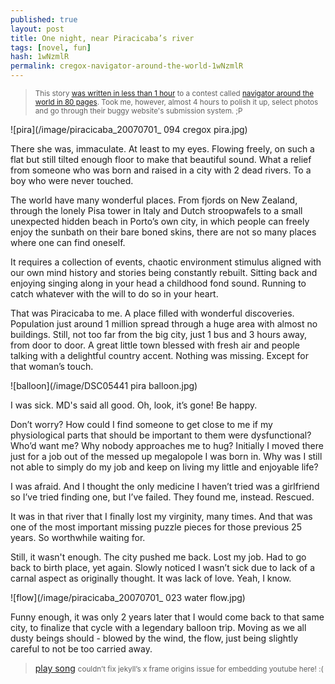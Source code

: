 ```yaml
---
published: true
layout: post
title: One night, near Piracicaba’s river
tags: [novel, fun]
hash: 1wNzmlR
permalink: cregox-navigator-around-the-world-1wNzmlR
---
```


> <small>This story [was written in less than 1 hour](https://github.com/cauerego/cauerego.github.io/blob/master/_posts/2015-12-31-cregox-navigator-around-the-world.markdown) to a contest called [navigator around the world in 80 pages](http://navigatoraroundtheworld.com/). Took me, however, almost 4 hours to polish it up, select photos and go through their buggy website's submission system. ;P</small>

![pira](/image/piracicaba_20070701_ 094 cregox pira.jpg)

There she was, immaculate. At least to my eyes. Flowing freely, on such a flat but still tilted enough floor to make that beautiful sound. What a relief from someone who was born and raised in a city with 2 dead rivers. To a boy who were never touched.

The world have many wonderful places. From fjords on New Zealand, through the lonely Pisa tower in Italy and Dutch stroopwafels to a small unexpected hidden beach in Porto’s own city, in which people can freely enjoy the sunbath on their bare boned skins, there are not so many places where one can find oneself.

It requires a collection of events, chaotic environment stimulus aligned with our own mind history and stories being constantly rebuilt. Sitting back and enjoying singing along in your head a childhood fond sound. Running to catch whatever with the will to do so in your heart.

That was Piracicaba to me. A place filled with wonderful discoveries. Population just around  1 million spread through a huge area with almost no buildings. Still, not too far from the big city, just 1 bus and 3 hours away, from door to door. A great little town blessed with fresh air and people talking with a delightful country accent. Nothing was missing. Except for that woman’s touch.

![balloon](/image/DSC05441 pira balloon.jpg)

I was sick. MD's said all good. Oh, look, it’s gone! Be happy.

Don’t worry? How could I find someone to get close to me if my physiological parts that should be important to them were dysfunctional? Who’d want me? Why nobody approaches me to hug? Initially I moved there just for a job out of the messed up megalopole I was born in. Why was I still not able to simply do my job and keep on living my little and enjoyable life?

I was afraid. And I thought the only medicine I haven’t tried was a girlfriend so I’ve tried finding one, but I’ve failed. They found me, instead. Rescued.

It was in that river that I finally lost my virginity, many times. And that was one of the most important missing puzzle pieces for those previous 25 years. So worthwhile waiting for.

Still, it wasn't enough. The city pushed me back. Lost my job. Had to go back to birth place, yet again. Slowly noticed I wasn’t sick due to lack of a carnal aspect as originally thought. It was lack of love. Yeah, I know.

![flow](/image/piracicaba_20070701_ 023 water flow.jpg)

Funny enough, it was only 2 years later that I would come back to that same city, to finalize that cycle with a legendary balloon trip. Moving as we all dusty beings should - blowed by the wind, the flow, just being slightly careful to not be too carried away.

> [play song](https://www.youtube.com/watch?v=tH2w6Oxx0kQ) <small>couldn’t fix jekyll’s x frame origins issue for embedding youtube here! :(</small>

